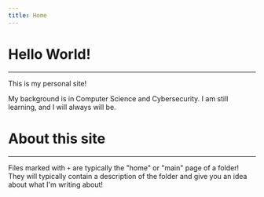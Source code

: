 ```yaml
---
title: Home
---
```

# Hello World!
---
This is my personal site! 

My background is in Computer Science and Cybersecurity. I am still learning, and I will always will be.

# About this site
---
Files marked with `+` are typically the "home" or "main" page of a folder! They will typically contain a description of the folder and give you an idea about what I'm writing about!

